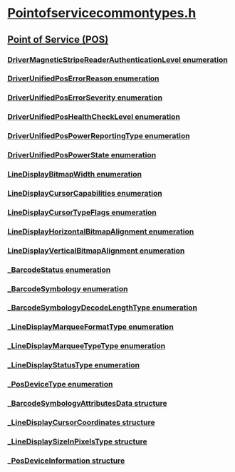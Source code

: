 # [Pointofservicecommontypes.h](index.md)
## [Point of Service (POS)](../_pos/index.md)
### [DriverMagneticStripeReaderAuthenticationLevel enumeration](../pointofservicecommontypes/ne-pointofservicecommontypes-drivermagneticstripereaderauthenticationlevel.md)
### [DriverUnifiedPosErrorReason enumeration](../pointofservicecommontypes/ne-pointofservicecommontypes-driverunifiedposerrorreason.md)
### [DriverUnifiedPosErrorSeverity enumeration](../pointofservicecommontypes/ne-pointofservicecommontypes-driverunifiedposerrorseverity.md)
### [DriverUnifiedPosHealthCheckLevel enumeration](../pointofservicecommontypes/ne-pointofservicecommontypes-driverunifiedposhealthchecklevel.md)
### [DriverUnifiedPosPowerReportingType enumeration](../pointofservicecommontypes/ne-pointofservicecommontypes-driverunifiedpospowerreportingtype.md)
### [DriverUnifiedPosPowerState enumeration](../pointofservicecommontypes/ne-pointofservicecommontypes-driverunifiedpospowerstate.md)
### [LineDisplayBitmapWidth enumeration](../pointofservicecommontypes/ne-pointofservicecommontypes-linedisplaybitmapwidth.md)
### [LineDisplayCursorCapabilities enumeration](../pointofservicecommontypes/ne-pointofservicecommontypes-linedisplaycursorcapabilities.md)
### [LineDisplayCursorTypeFlags enumeration](../pointofservicecommontypes/ne-pointofservicecommontypes-linedisplaycursortypeflags.md)
### [LineDisplayHorizontalBitmapAlignment enumeration](../pointofservicecommontypes/ne-pointofservicecommontypes-linedisplayhorizontalbitmapalignment.md)
### [LineDisplayVerticalBitmapAlignment enumeration](../pointofservicecommontypes/ne-pointofservicecommontypes-linedisplayverticalbitmapalignment.md)
### [_BarcodeStatus enumeration](../pointofservicecommontypes/ne-pointofservicecommontypes-_barcodestatus.md)
### [_BarcodeSymbology enumeration](../pointofservicecommontypes/ne-pointofservicecommontypes-_barcodesymbology.md)
### [_BarcodeSymbologyDecodeLengthType enumeration](../pointofservicecommontypes/ne-pointofservicecommontypes-_barcodesymbologydecodelengthtype.md)
### [_LineDisplayMarqueeFormatType enumeration](../pointofservicecommontypes/ne-pointofservicecommontypes-_linedisplaymarqueeformattype.md)
### [_LineDisplayMarqueeTypeType enumeration](../pointofservicecommontypes/ne-pointofservicecommontypes-_linedisplaymarqueetypetype.md)
### [_LineDisplayStatusType enumeration](../pointofservicecommontypes/ne-pointofservicecommontypes-_linedisplaystatustype.md)
### [_PosDeviceType enumeration](../pointofservicecommontypes/ne-pointofservicecommontypes-_posdevicetype.md)
### [_BarcodeSymbologyAttributesData structure](../pointofservicecommontypes/ns-pointofservicecommontypes-_barcodesymbologyattributesdata.md)
### [_LineDisplayCursorCoordinates structure](../pointofservicecommontypes/ns-pointofservicecommontypes-_linedisplaycursorcoordinates.md)
### [_LineDisplaySizeInPixelsType structure](../pointofservicecommontypes/ns-pointofservicecommontypes-_linedisplaysizeinpixelstype.md)
### [_PosDeviceInformation structure](../pointofservicecommontypes/ns-pointofservicecommontypes-_posdeviceinformation.md)
